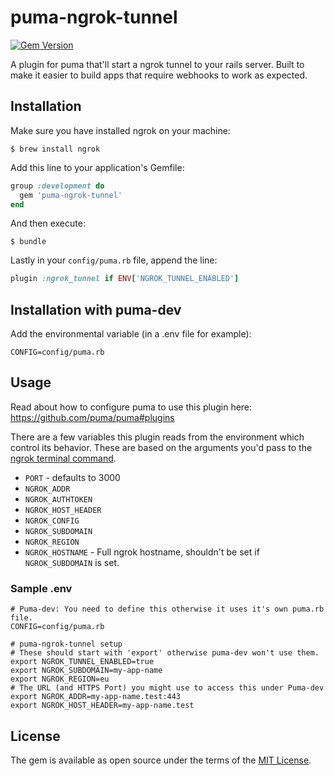 # puma-ngrok-tunnel

[![Gem Version](https://badge.fury.io/rb/puma-ngrok-tunnel.svg)](https://badge.fury.io/rb/puma-ngrok-tunnel)

A plugin for puma that'll start a ngrok tunnel to your rails server. Built to make it easier to build apps that require webhooks to work as expected.


## Installation

Make sure you have installed ngrok on your machine:

    $ brew install ngrok

Add this line to your application's Gemfile:

```ruby
group :development do
  gem 'puma-ngrok-tunnel'
end
```

And then execute:

    $ bundle

Lastly in your `config/puma.rb` file, append the line:


```ruby
plugin :ngrok_tunnel if ENV['NGROK_TUNNEL_ENABLED']
```

## Installation with puma-dev

Add the environmental variable (in a .env file for example):

```
CONFIG=config/puma.rb
```

## Usage

Read about how to configure puma to use this plugin here: https://github.com/puma/puma#plugins

There are a few variables this plugin reads from the environment which control its behavior. These are based on the arguments you'd pass to the [ngrok terminal command](https://ngrok.com/docs#http-subdomain).

* `PORT` - defaults to 3000
* `NGROK_ADDR`
* `NGROK_AUTHTOKEN`
* `NGROK_HOST_HEADER`
* `NGROK_CONFIG`
* `NGROK_SUBDOMAIN`
* `NGROK_REGION`
* `NGROK_HOSTNAME` - Full ngrok hostname, shouldn't be set if `NGROK_SUBDOMAIN` is set.

### Sample .env

```
# Puma-dev: You need to define this otherwise it uses it's own puma.rb file.
CONFIG=config/puma.rb

# puma-ngrok-tunnel setup
# These should start with 'export' otherwise puma-dev won't use them.
export NGROK_TUNNEL_ENABLED=true
export NGROK_SUBDOMAIN=my-app-name
export NGROK_REGION=eu
# The URL (and HTTPS Port) you might use to access this under Puma-dev
export NGROK_ADDR=my-app-name.test:443
export NGROK_HOST_HEADER=my-app-name.test
```


## License

The gem is available as open source under the terms of the [MIT License](http://opensource.org/licenses/MIT).

